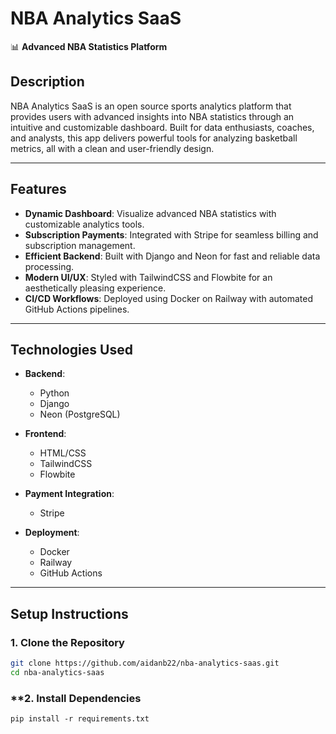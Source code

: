 # **NBA Analytics SaaS**
📊 **Advanced NBA Statistics Platform**

## **Description**
NBA Analytics SaaS is an open source sports analytics platform that provides users with advanced insights into NBA statistics through an intuitive and customizable dashboard. Built for data enthusiasts, coaches, and analysts, this app delivers powerful tools for analyzing basketball metrics, all with a clean and user-friendly design.

---

## **Features**
- **Dynamic Dashboard**: Visualize advanced NBA statistics with customizable analytics tools.  
- **Subscription Payments**: Integrated with Stripe for seamless billing and subscription management.  
- **Efficient Backend**: Built with Django and Neon for fast and reliable data processing.  
- **Modern UI/UX**: Styled with TailwindCSS and Flowbite for an aesthetically pleasing experience.  
- **CI/CD Workflows**: Deployed using Docker on Railway with automated GitHub Actions pipelines.

---

## **Technologies Used**
- **Backend**:  
  - Python  
  - Django  
  - Neon (PostgreSQL)  

- **Frontend**:  
  - HTML/CSS  
  - TailwindCSS  
  - Flowbite  

- **Payment Integration**:  
  - Stripe  

- **Deployment**:  
  - Docker  
  - Railway  
  - GitHub Actions  

---

## **Setup Instructions**

### **1. Clone the Repository**
```bash
git clone https://github.com/aidanb22/nba-analytics-saas.git
cd nba-analytics-saas
```




### **2. Install Dependencies
```pip install -r requirements.txt ```

